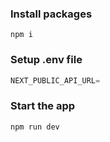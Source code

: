 ### Install packages

```shell
npm i
```

### Setup .env file


```js
NEXT_PUBLIC_API_URL=
```


### Start the app

```shell
npm run dev
```
